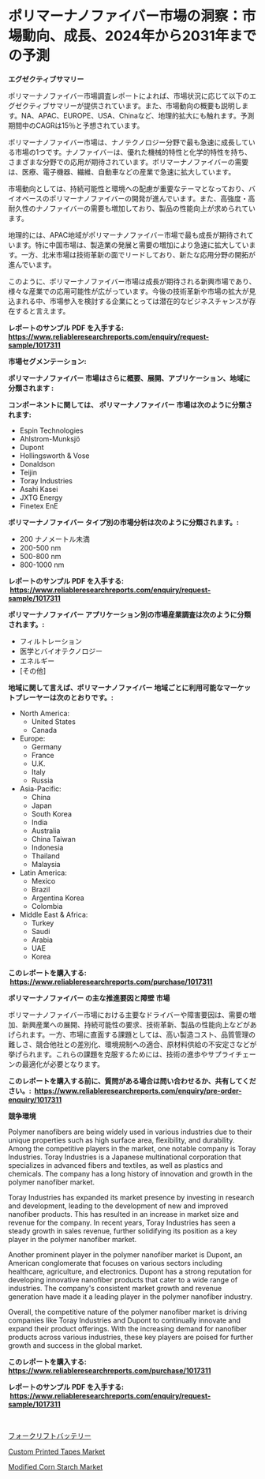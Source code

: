 <p><h1>ポリマーナノファイバー市場の洞察：市場動向、成長、2024年から2031年までの予測</h1></p><p><strong>エグゼクティブサマリー</strong></p>
<p><p>ポリマーナノファイバー市場調査レポートによれば、市場状況に応じて以下のエグゼクティブサマリーが提供されています。また、市場動向の概要も説明します。NA、APAC、EUROPE、USA、Chinaなど、地理的拡大にも触れます。予測期間中のCAGRは15％と予想されています。</p><p>ポリマーナノファイバー市場は、ナノテクノロジー分野で最も急速に成長している市場の1つです。ナノファイバーは、優れた機械的特性と化学的特性を持ち、さまざまな分野での応用が期待されています。ポリマーナノファイバーの需要は、医療、電子機器、繊維、自動車などの産業で急速に拡大しています。</p><p>市場動向としては、持続可能性と環境への配慮が重要なテーマとなっており、バイオベースのポリマーナノファイバーの開発が進んでいます。また、高強度・高耐久性のナノファイバーの需要も増加しており、製品の性能向上が求められています。</p><p>地理的には、APAC地域がポリマーナノファイバー市場で最も成長が期待されています。特に中国市場は、製造業の発展と需要の増加により急速に拡大しています。一方、北米市場は技術革新の面でリードしており、新たな応用分野の開拓が進んでいます。</p><p>このように、ポリマーナノファイバー市場は成長が期待される新興市場であり、様々な産業での応用可能性が広がっています。今後の技術革新や市場の拡大が見込まれる中、市場参入を検討する企業にとっては潜在的なビジネスチャンスが存在すると言えます。</p></p>
<p><strong>レポートのサンプル PDF を入手する: <a href="https://www.reliableresearchreports.com/enquiry/request-sample/1017311">https://www.reliableresearchreports.com/enquiry/request-sample/1017311</a></strong></p>
<p><strong>市場セグメンテーション:</strong></p>
<p><strong> ポリマーナノファイバー 市場はさらに概要、展開、アプリケーション、地域に分類されます :</strong></p>
<p><strong>コンポーネントに関しては、 ポリマーナノファイバー 市場は次のように分類されます: &nbsp;</strong></p>
<p><ul><li>Espin Technologies</li><li>Ahlstrom-Munksjö</li><li>Dupont</li><li>Hollingsworth & Vose</li><li>Donaldson</li><li>Teijin</li><li>Toray Industries</li><li>Asahi Kasei</li><li>JXTG Energy</li><li>Finetex EnE</li></ul></p>
<p><strong> ポリマーナノファイバー タイプ別の市場分析は次のように分類されます。:</strong></p>
<p><ul><li>200 ナノメートル未満</li><li>200-500 nm</li><li>500-800 nm</li><li>800-1000 nm</li></ul></p>
<p><strong>レポートのサンプル PDF を入手する: &nbsp;<a href="https://www.reliableresearchreports.com/enquiry/request-sample/1017311">https://www.reliableresearchreports.com/enquiry/request-sample/1017311</a></strong></p>
<p><strong> ポリマーナノファイバー アプリケーション別の市場産業調査は次のように分類されます。:</strong></p>
<p><ul><li>フィルトレーション</li><li>医学とバイオテクノロジー</li><li>エネルギー</li><li>[その他]</li></ul></p>
<p><strong>地域に関して言えば、ポリマーナノファイバー 地域ごとに利用可能なマーケットプレーヤーは次のとおりです。:</strong></p>
<p><ul>
    <li>
        North America:
        <ul>
            <li>United States</li>
            <li>Canada</li>
        </ul>
    </li>
    <li>
        Europe:
        <ul>
            <li>Germany</li>
            <li>France</li>
            <li>U.K.</li>
            <li>Italy</li>
            <li>Russia</li>
        </ul>
    </li>
    <li>
        Asia-Pacific:
        <ul>
            <li>China</li>
            <li>Japan</li>
            <li>South Korea</li>
            <li>India</li>
            <li>Australia</li>
            <li>China Taiwan</li>
            <li>Indonesia</li>
            <li>Thailand</li>
            <li>Malaysia</li>
        </ul>
    </li>
    <li>
        Latin America:
        <ul>
            <li>Mexico</li>
            <li>Brazil</li>
            <li>Argentina Korea</li>
            <li>Colombia</li>
        </ul>
    </li>
    <li>
        Middle East & Africa:
        <ul>
            <li>Turkey</li>
            <li>Saudi</li>
            <li>Arabia</li>
            <li>UAE</li>
            <li>Korea</li>
        </ul>
    </li>
    </ul></p>
<p><strong>このレポートを購入する: &nbsp;<a href="https://www.reliableresearchreports.com/purchase/1017311">https://www.reliableresearchreports.com/purchase/1017311</a></strong></p>
<p><strong>ポリマーナノファイバー の主な推進要因と障壁 市場</strong></p>
<p><p>ポリマーナノファイバー市場における主要なドライバーや障害要因は、需要の増加、新興産業への展開、持続可能性の要求、技術革新、製品の性能向上などがあげられます。一方、市場に直面する課題としては、高い製造コスト、品質管理の難しさ、競合他社との差別化、環境規制への適合、原材料供給の不安定さなどが挙げられます。これらの課題を克服するためには、技術の進歩やサプライチェーンの最適化が必要となります。</p></p>
<p><strong>このレポートを購入する前に、質問がある場合は問い合わせるか、共有してください。:&nbsp; <a href="https://www.reliableresearchreports.com/enquiry/pre-order-enquiry/1017311">https://www.reliableresearchreports.com/enquiry/pre-order-enquiry/1017311</a></strong></p>
<p><strong>競争環境</strong></p>
<p><p>Polymer nanofibers are being widely used in various industries due to their unique properties such as high surface area, flexibility, and durability. Among the competitive players in the market, one notable company is Toray Industries. Toray Industries is a Japanese multinational corporation that specializes in advanced fibers and textiles, as well as plastics and chemicals. The company has a long history of innovation and growth in the polymer nanofiber market.</p><p>Toray Industries has expanded its market presence by investing in research and development, leading to the development of new and improved nanofiber products. This has resulted in an increase in market size and revenue for the company. In recent years, Toray Industries has seen a steady growth in sales revenue, further solidifying its position as a key player in the polymer nanofiber market.</p><p>Another prominent player in the polymer nanofiber market is Dupont, an American conglomerate that focuses on various sectors including healthcare, agriculture, and electronics. Dupont has a strong reputation for developing innovative nanofiber products that cater to a wide range of industries. The company's consistent market growth and revenue generation have made it a leading player in the polymer nanofiber industry.</p><p>Overall, the competitive nature of the polymer nanofiber market is driving companies like Toray Industries and Dupont to continually innovate and expand their product offerings. With the increasing demand for nanofiber products across various industries, these key players are poised for further growth and success in the global market.</p></p>
<p><strong>このレポートを購入する: &nbsp; <a href="https://www.reliableresearchreports.com/purchase/1017311">https://www.reliableresearchreports.com/purchase/1017311</a></strong></p>
<p><strong>レポートのサンプル PDF を入手する: &nbsp;<a href="https://www.reliableresearchreports.com/enquiry/request-sample/1017311">https://www.reliableresearchreports.com/enquiry/request-sample/1017311</a></strong><strong></strong></p>
<p>&nbsp;</p>
<p><p><a href="https://github.com/zoetazuur/Market-Research-Report-List-1/blob/main/867210317497.md">フォークリフトバッテリー</a></p><p><a href="https://woozy-pyroraptor-a1f.notion.site/Custom-Printed-Tapes-Market-Size-Market-Trends-and-Growth-Outlook-forecasted-for-period-from-2024--0e37b8fde9164819aabdefae213834b5">Custom Printed Tapes Market</a></p><p><a href="https://rainy-horn-d69.notion.site/Modified-Corn-Starch-Market-Size-Market-Trends-and-Growth-Outlook-forecasted-for-period-from-2024--13f1683dc40a41e0b339a4610bb8cd56">Modified Corn Starch Market</a></p></p>